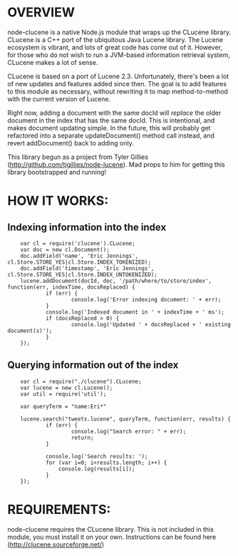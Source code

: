 OVERVIEW
=========
node-clucene is a native Node.js module that wraps up the CLucene library.	CLucene is a C++ port of the ubiquitous Java Lucene library.	The Lucene ecosystem is vibrant, and lots of great code has come out of it.	 However, for those who do not wish to run a JVM-based information retrieval system, CLucene makes a lot of sense.

CLucene is based on a port of Lucene 2.3.	 Unfortunately, there's been a lot of new updates and features added since then.	The goal is to add features to this module as necessary, without rewriting it to map method-to-method with the current version of Lucene.

Right now, adding a document with the same docId will *replace* the older document in the index that has the same docId.  This is intentional, and makes document updating simple.  In the future, this will probably get refactored into a separate updateDocument() method call instead, and revert addDocument() back to adding only.

This library begun as a project from Tyler Gillies (http://github.com/tjgillies/node-lucene).	 Mad props to him for getting this library bootstrapped and running!


HOW IT WORKS:
============

Indexing information into the index
-------------------------------
		var cl = require('clucene').CLucene;
		var doc = new cl.Document();
		doc.addField('name', 'Eric Jennings', cl.Store.STORE_YES|cl.Store.INDEX_TOKENIZED);
		doc.addField('timestamp', 'Eric Jennings', cl.Store.STORE_YES|cl.Store.INDEX_UNTOKENIZED);
		lucene.addDocument(docId, doc, '/path/where/to/store/index', function(err, indexTime, docsReplaced) {
				if (err) {
						console.log('Error indexing document: ' + err);
				}
				console.log('Indexed document in ' + indexTime + ' ms');
				if (docsReplaced > 0) {
						console.log('Updated ' + docsReplaced + ' existing document(s)');
				}
		});


Querying information out of the index
-------------------------------
		var cl = require("./clucene").CLucene;
		var lucene = new cl.Lucene();
		var util = require('util');
		
		var queryTerm = "name:Eri*"

		lucene.search("tweets.lucene", queryTerm, function(err, results) {
				if (err) {
						console.log("Search error: " + err);
						return;
				}
				
				console.log('Search results: ');
				for (var i=0; i<results.length; i++) {
					console.log(results[i]);
				}
		});
		

REQUIREMENTS:
=============
node-clucene requires the CLucene library.	This is not included in this module, you must install it on your own.	 Instructions can be found here (http://clucene.sourceforge.net/)
